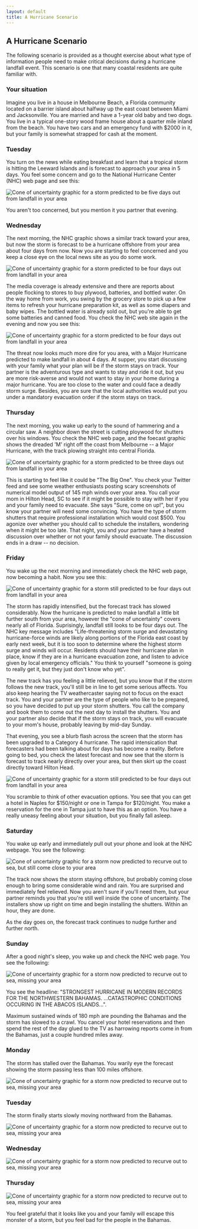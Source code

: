 ```yaml
---
layout: default
title: A Hurricane Scenario
---
```


## A Hurricane Scenario ##

The following scenario is provided as a thought exercise about what type of information people need to make critical decisions during a hurricane landfall event. 
This scenario is one that many coastal residents are quite familiar with. 

### Your situation ###

Imagine you live in a house in Melbourne Beach, a Florida community located on a barrier island about halfway up the east coast between Miami and Jacksonville. 
You are married and have a 1-year old baby and two dogs. You live in a typical one-story wood frame house about a quarter mile inland from the beach.
You have two cars and an emergency fund with $2000 in it, but your family is somewhat strapped for cash at the moment. 

### Tuesday ###

You turn on the news while eating breakfast and learn that a tropical storm is hitting the Leeward Islands and is forecast to approach your area in 5 days. You feel some concern and go to the National Hurricane Center (NHC) web page and see this:

<img src="../../images/scenario_1/dorian_20190827_Tuesday_05AM.PNG" alt="Cone of uncertainty graphic for a storm predicted to be five days out from landfall in your area" style="display: block; margin: auto; max-height: 600px;">

You aren't too concerned, but you mention it you partner that evening. 

### Wednesday ###

The next morning, the NHC graphic shows a similar track toward your area, but now the storm is forecast to be a hurricane offshore from your area about four days from now. Now you are starting to feel concerned and you keep a close eye on the local news site as you do some work. 

<img src="../../images/scenario_1/dorian_20190828_Wednesday_05AM.PNG" alt="Cone of uncertainty graphic for a storm predicted to be four days out from landfall in your area" style="display: block; margin: auto; max-height: 600px;">

The media coverage is already extensive and there are reports about people flocking to stores to buy plywood, batteries, and bottled water. On the way home from work, you swing by the grocery store to pick up a few items to refresh your hurricane preparation kit, as well as some diapers and baby wipes. The bottled water is already sold out, but you're able to get some batteries and canned food. You check the NHC web site again in the evening and now you see this:

<img src="../../images/scenario_1/dorian_20190828_Wednesday_05PM.PNG" alt="Cone of uncertainty graphic for a storm predicted to be four days out from landfall in your area" style="display: block; margin: auto; max-height: 600px;">

The threat now looks much more dire for you area, with a Major Hurricane predicted to make landfall in about 4 days. At supper, you start discussing with your family what your plan will be if the storm stays on track. Your partner is the adventurous type and wants to stay and ride it out, but you are more risk-averse and would not want to stay in your home during a major hurricane. You are too close to the water and could face a deadly storm surge. Besides, you are sure that the local authorities would put you under a mandatory evacuation order if the storm stays on track.    

### Thursday ###

The next morning, you wake up early to the sound of hammering and a circular saw. A neighbor down the street is cutting ploywood for shutters over his windows. You check the NHC web page, and the foecast graphic shows the dreaded 'M' right off the coast from Melbourne -- a Major Hurricane, with the track plowing straight into central Florida. 

<img src="../../images/scenario_1/dorian_20190829_Thursday_05AM.PNG" alt="Cone of uncertainty graphic for a storm predicted to be three days out from landfall in your area" style="display: block; margin: auto; max-height: 600px;">

This is starting to feel like it could be "The Big One". You check your Twitter feed and see some weather enthusiasts posting scary screenshots of numerical model output of 145 mph winds over your area. You call your mom in Hilton Head, SC to see if it might be possible to stay with her if you and your family need to evacuate. She says "Sure, come on up!", but you know your partner will need some convincing. You have the type of storm shutters that require professional installation which would cost $500. You agonize over whether you should call to schedule the installers, wondering when it might be too late. That night, you and your partner have a heated discussion over whether or not your family should evacuate. The discussion ends in a draw -- no decision.

### Friday ###

You wake up the next morning and immediately check the NHC web page, now becoming a habit. Now you see this:

<img src="../../images/scenario_1/dorian_20190830_Friday_08AM.PNG" alt="Cone of uncertainty graphic for a storm still predicted to be four days out from landfall in your area" style="display: block; margin: auto; max-height: 600px;">

The storm has rapidly intensified, but the forecast track has slowed considerably. Now the hurricane is predicted to make landfall a little bit further south from your area, however the "cone of uncertainty" covers nearly all of Florida. Suprisingly, landfall still looks to be four days out. The NHC key message includes "Life-threatening storm surge and devastating hurricane-force winds are likely along portions of the Florida east coast by early next week, but it is too soon to determine where the highest storm
surge and winds will occur. Residents should have their hurricane plan in place, know if they are in a hurricane evacuation zone, and listen to advice given by local emergency officials." You think to yourself "someone is going to really get it, but they just don't know who yet".

The new track has you feeling a little relieved, but you know that if the storm follows the new track, you'll still be in line to get some serious affects. You also keep hearing the TV weathercaster saying not to focus on the exact track. You and your partner are the type of people who like to be prepared, so you have decided to put up your storm shutters. You call the company and book them to come out the next day to install the shutters. You and your partner also decide that if the storm stays on track, you will evacuate to your mom's house, probably leaving by mid-day Sunday.  

That evening, you see a blurb flash across the screen that the storm has been upgraded to a Category 4 hurricane. The rapid intensication that forecasters had been talking about for days has become a reality. Before going to bed, you check the latest forecast and now see that the storm is forecast to track nearly directly over your area, but then skirt up the coast directly toward Hilton Head. 

<img src="../../images/scenario_1/dorian_20190830_Friday_08PM.PNG" alt="Cone of uncertainty graphic for a storm still predicted to be four days out from landfall in your area" style="display: block; margin: auto; max-height: 600px;">

You scramble to think of other evacuation options. You see that you can get a hotel in Naples for $150/night or one in Tampa for $120/night. You make a reservation for the one in Tampa just to have this as an option. You have a really uneasy feeling about your situation, but you finally fall asleep. 

### Saturday ###

You wake up early and immediately pull out your phone and look at the NHC webpage. You see the following:

<img src="../../images/scenario_1/dorian_20190831_Saturday_08AM.PNG" alt="Cone of uncertainty graphic for a storm now predicted to recurve out to sea, but still come close to your area" style="display: block; margin: auto; max-height: 600px;">

The track now shows the storm staying offshore, but probably coming close enough to bring some considerable wind and rain. You are surprised and immediately feel relieved. Now you aren't sure if you'll need them, but your partner reminds you that you're still well inside the cone of uncertainty. The installers show up right on time and begin installing the shutters. Within an hour, they are done.

As the day goes on, the forecast track continues to nudge further and further north.

### Sunday ###

After a good night's sleep, you wake up and check the NHC web page. You see the following:

<img src="../../images/scenario_1/dorian_20190901_Sunday_08AM.PNG" alt="Cone of uncertainty graphic for a storm now predicted to recurve out to sea, missing your area" style="display: block; margin: auto; max-height: 600px;">

You see the headline: "STRONGEST HURRICANE IN MODERN RECORDS FOR THE NORTHWESTERN BAHAMAS. ...CATASTROPHIC CONDITIONS OCCURING IN THE ABACOS ISLANDS...". 

Maximum sustained winds of 180 mph are pounding the Bahamas and the storm has slowed to a crawl. You cancel your hotel reservations and then spend the rest of the day glued to the TV as harrowing reports come in from the Bahamas, just a couple hundred miles away.

### Monday ###

The storm has stalled over the Bahamas. You warily eye the forecast showing the storm passing less than 100 miles offshore. 

<img src="../../images/scenario_1/dorian_20190902_Monday_08AM.PNG" alt="Cone of uncertainty graphic for a storm now predicted to recurve out to sea, missing your area" style="display: block; margin: auto; max-height: 600px;">


### Tuesday ###

The storm finally starts slowly moving northward from the Bahamas. 

<img src="../../images/scenario_1/dorian_20190903_Tuesday_08AM.PNG" alt="Cone of uncertainty graphic for a storm now predicted to recurve out to sea, missing your area" style="display: block; margin: auto; max-height: 600px;">


### Wednesday ###

<img src="../../images/scenario_1/dorian_20190904_Wednesday_08AM.PNG" alt="Cone of uncertainty graphic for a storm now predicted to recurve out to sea, missing your area" style="display: block; margin: auto; max-height: 600px;">


### Thursday ###

<img src="../../images/scenario_1/dorian_20190905_Thursday_08AM.PNG" alt="Cone of uncertainty graphic for a storm now predicted to recurve out to sea, missing your area" style="display: block; margin: auto; max-height: 600px;">




You feel grateful that it looks like you and your family will escape this monster of a storm, but you feel bad for the people in the Bahamas.  





